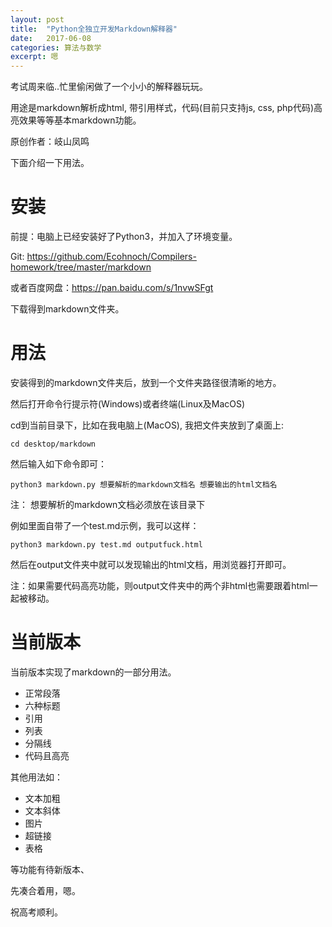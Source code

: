 ```yaml
---
layout: post
title:  "Python全独立开发Markdown解释器"
date:   2017-06-08
categories: 算法与数学
excerpt: 嗯
---
```

考试周来临..忙里偷闲做了一个小小的解释器玩玩。

用途是markdown解析成html, 带引用样式，代码(目前只支持js, css, php代码)高亮效果等等基本markdown功能。

原创作者：岐山凤鸣

下面介绍一下用法。

# 安装

前提：电脑上已经安装好了Python3，并加入了环境变量。

Git: https://github.com/Ecohnoch/Compilers-homework/tree/master/markdown

或者百度网盘：https://pan.baidu.com/s/1nvwSFgt

下载得到markdown文件夹。


# 用法

安装得到的markdown文件夹后，放到一个文件夹路径很清晰的地方。

然后打开命令行提示符(Windows)或者终端(Linux及MacOS)

cd到当前目录下，比如在我电脑上(MacOS), 我把文件夹放到了桌面上:

```
cd desktop/markdown
```

然后输入如下命令即可：

```
python3 markdown.py 想要解析的markdown文档名 想要输出的html文档名
```

注： 想要解析的markdown文档必须放在该目录下

例如里面自带了一个test.md示例，我可以这样：

```
python3 markdown.py test.md outputfuck.html
```

然后在output文件夹中就可以发现输出的html文档，用浏览器打开即可。

注：如果需要代码高亮功能，则output文件夹中的两个非html也需要跟着html一起被移动。

# 当前版本

当前版本实现了markdown的一部分用法。

* 正常段落
* 六种标题
* 引用
* 列表
* 分隔线
* 代码且高亮

其他用法如：

- 文本加粗
- 文本斜体
- 图片
- 超链接
- 表格

等功能有待新版本、

先凑合着用，嗯。

祝高考顺利。